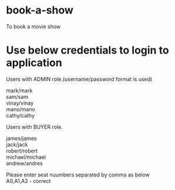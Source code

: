 # book-a-show
To book a movie show

# Use below credentials to login to application

Users with ADMIN role.(username/password format is used) <br/>

mark/mark <br/>
sam/sam <br/>
vinay/vinay <br/>
mano/mano <br/>
cathy/cathy <br/>

Users with BUYER role.

james/james <br/>
jack/jack <br/>
robert/robert <br/>
michael/michael <br/>
andrew/andres <br/>

Please enter seat nuumbers separated by comma as below <br/>
A0,A1,A2 - correct

